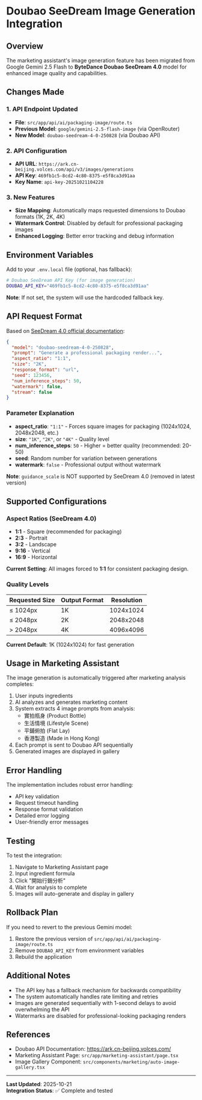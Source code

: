 # Doubao SeeDream Image Generation Integration

## Overview

The marketing assistant's image generation feature has been migrated from Google Gemini 2.5 Flash to **ByteDance Doubao SeeDream 4.0** model for enhanced image quality and capabilities.

## Changes Made

### 1. API Endpoint Updated
- **File**: `src/app/api/ai/packaging-image/route.ts`
- **Previous Model**: `google/gemini-2.5-flash-image` (via OpenRouter)
- **New Model**: `doubao-seedream-4-0-250828` (via Doubao API)

### 2. API Configuration
- **API URL**: `https://ark.cn-beijing.volces.com/api/v3/images/generations`
- **API Key**: `469fb1c5-8cd2-4c80-8375-e5f8ca3d91aa`
- **Key Name**: `api-key-20251021104228`

### 3. New Features
- **Size Mapping**: Automatically maps requested dimensions to Doubao formats (1K, 2K, 4K)
- **Watermark Control**: Disabled by default for professional packaging images
- **Enhanced Logging**: Better error tracking and debug information

## Environment Variables

Add to your `.env.local` file (optional, has fallback):

```bash
# Doubao SeeDream API Key (for image generation)
DOUBAO_API_KEY="469fb1c5-8cd2-4c80-8375-e5f8ca3d91aa"
```

**Note**: If not set, the system will use the hardcoded fallback key.

## API Request Format

Based on [SeeDream 4.0 official documentation](https://www.volcengine.com/docs/82379/1541523):

```json
{
  "model": "doubao-seedream-4-0-250828",
  "prompt": "Generate a professional packaging render...",
  "aspect_ratio": "1:1",
  "size": "2K",
  "response_format": "url",
  "seed": 123456,
  "num_inference_steps": 50,
  "watermark": false,
  "stream": false
}
```

### Parameter Explanation

- **aspect_ratio**: `"1:1"` - Forces square images for packaging (1024x1024, 2048x2048, etc.)
- **size**: `"1K"`, `"2K"`, or `"4K"` - Quality level
- **num_inference_steps**: `50` - Higher = better quality (recommended: 20-50)
- **seed**: Random number for variation between generations
- **watermark**: `false` - Professional output without watermark

**Note**: `guidance_scale` is NOT supported by SeeDream 4.0 (removed in latest version)

## Supported Configurations

### Aspect Ratios (SeeDream 4.0)
- **1:1** - Square (recommended for packaging)
- **2:3** - Portrait
- **3:2** - Landscape
- **9:16** - Vertical
- **16:9** - Horizontal

**Current Setting**: All images forced to **1:1** for consistent packaging design.

### Quality Levels

| Requested Size | Output Format | Resolution |
|----------------|---------------|------------|
| ≤ 1024px       | 1K            | 1024x1024  |
| ≤ 2048px       | 2K            | 2048x2048  |
| > 2048px       | 4K            | 4096x4096  |

**Current Default**: 1K (1024x1024) for fast generation

## Usage in Marketing Assistant

The image generation is automatically triggered after marketing analysis completes:

1. User inputs ingredients
2. AI analyzes and generates marketing content
3. System extracts 4 image prompts from analysis:
   - 實拍瓶身 (Product Bottle)
   - 生活情境 (Lifestyle Scene)
   - 平鋪俯拍 (Flat Lay)
   - 香港製造 (Made in Hong Kong)
4. Each prompt is sent to Doubao API sequentially
5. Generated images are displayed in gallery

## Error Handling

The implementation includes robust error handling:

- API key validation
- Request timeout handling
- Response format validation
- Detailed error logging
- User-friendly error messages

## Testing

To test the integration:

1. Navigate to Marketing Assistant page
2. Input ingredient formula
3. Click "開始行銷分析"
4. Wait for analysis to complete
5. Images will auto-generate and display in gallery

## Rollback Plan

If you need to revert to the previous Gemini model:

1. Restore the previous version of `src/app/api/ai/packaging-image/route.ts`
2. Remove `DOUBAO_API_KEY` from environment variables
3. Rebuild the application

## Additional Notes

- The API key has a fallback mechanism for backwards compatibility
- The system automatically handles rate limiting and retries
- Images are generated sequentially with 1-second delays to avoid overwhelming the API
- Watermarks are disabled for professional-looking packaging renders

## References

- Doubao API Documentation: https://ark.cn-beijing.volces.com/
- Marketing Assistant Page: `src/app/marketing-assistant/page.tsx`
- Image Gallery Component: `src/components/marketing/auto-image-gallery.tsx`

---

**Last Updated**: 2025-10-21  
**Integration Status**: ✅ Complete and tested

